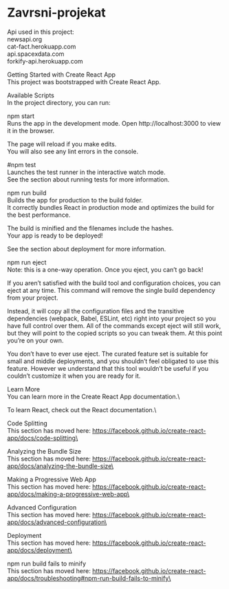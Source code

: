 # Zavrsni-projekat

Api used in this project:\
newsapi.org\
cat-fact.herokuapp.com\
api.spacexdata.com\
forkify-api.herokuapp.com

Getting Started with Create React App\
This project was bootstrapped with Create React App.

Available Scripts\
In the project directory, you can run:

npm start\
Runs the app in the development mode.
Open http://localhost:3000 to view it in the browser.

The page will reload if you make edits.\
You will also see any lint errors in the console.

#npm test\
Launches the test runner in the interactive watch mode.\
See the section about running tests for more information.

npm run build\
Builds the app for production to the build folder.\
It correctly bundles React in production mode and optimizes the build for the best performance.

The build is minified and the filenames include the hashes.\
Your app is ready to be deployed!

See the section about deployment for more information.

npm run eject\
Note: this is a one-way operation. Once you eject, you can’t go back!

If you aren’t satisfied with the build tool and configuration choices, you can eject at any time. This command will remove the single build dependency from your project.

Instead, it will copy all the configuration files and the transitive dependencies (webpack, Babel, ESLint, etc) right into your project so you have full control over them. All of the commands except eject will still work, but they will point to the copied scripts so you can tweak them. At this point you’re on your own.

You don’t have to ever use eject. The curated feature set is suitable for small and middle deployments, and you shouldn’t feel obligated to use this feature. However we understand that this tool wouldn’t be useful if you couldn’t customize it when you are ready for it.

Learn More\
You can learn more in the Create React App documentation.\

To learn React, check out the React documentation.\

Code Splitting\
This section has moved here: https://facebook.github.io/create-react-app/docs/code-splitting\

Analyzing the Bundle Size\
This section has moved here: https://facebook.github.io/create-react-app/docs/analyzing-the-bundle-size\

Making a Progressive Web App\
This section has moved here: https://facebook.github.io/create-react-app/docs/making-a-progressive-web-app\

Advanced Configuration\
This section has moved here: https://facebook.github.io/create-react-app/docs/advanced-configuration\

Deployment\
This section has moved here: https://facebook.github.io/create-react-app/docs/deployment\

npm run build fails to minify\
This section has moved here: https://facebook.github.io/create-react-app/docs/troubleshooting#npm-run-build-fails-to-minify\
